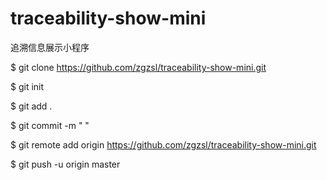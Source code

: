 # traceability-show-mini
追溯信息展示小程序

$ git clone https://github.com/zgzsl/traceability-show-mini.git

$ git init

$ git add .

$ git commit -m " "

$ git remote add origin https://github.com/zgzsl/traceability-show-mini.git

$ git push -u origin master
